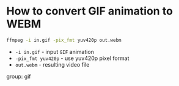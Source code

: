# How to convert GIF animation to WEBM

```bash
ffmpeg -i in.gif -pix_fmt yuv420p out.webm
```

- `-i in.gif` - input `GIF` animation
- `-pix_fmt yuv420p` - use yuv420p pixel format
- `out.webm` - resulting video file

group: gif


